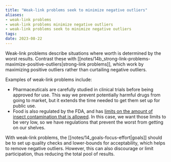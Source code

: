```yaml
---
title: "Weak-link problems seek to minimize negative outliers"
aliases:
- weak-link problems
- weak-link problems minimize negative outliers
- weak-link problems seek to minimize negative outliers
tags:
date: 2023-08-22
---
```


Weak-link problems describe situations where worth is determined by the worst results. Contrast these with [[notes/14b_strong-link-problems-maximize-positive-outliers|strong-link problems]], which work by maximizing positive outliers rather than curtailing negative outliers.

Examples of weak-link problems include:
- Pharmaceuticals are carefully studied in clinical trials before being approved for use. This way we prevent potentially harmful drugs from going to market, but it extends the time needed to get them set up for public use.
- Food is also regulated by the FDA, and has [limits on the amount of insect contamination that is allowed](https://www.fda.gov/food/ingredients-additives-gras-packaging-guidance-documents-regulatory-information/food-defect-levels-handbook#commodities). In this case, we want those limits to be very low, so we have regulations that prevent the worst from getting on our shelves.

With weak-link problems, the [[notes/14_goals-focus-effort|goals]] should be to set up quality checks and lower-bounds for acceptability, which helps to remove negative outliers. However, this can also discourage or limit participation, thus reducing the total pool of results.